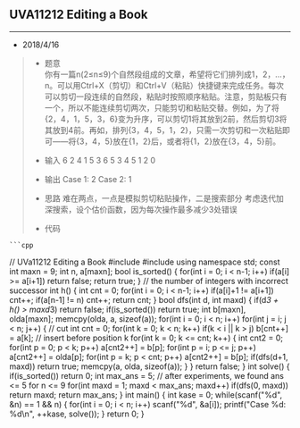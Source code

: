 ## UVA11212 Editing a Book
---  

* 2018/4/16    
> * 题意  
>       你有一篇n(2≤n≤9)个自然段组成的文章，希望将它们排列成1，2，…，n。可以用Ctrl+X（剪切）和Ctrl+V（粘贴）快捷键来完成任务。每次可以剪切一段连续的自然段，粘贴时按照顺序粘贴。注意，剪贴板只有一个，所以不能连续剪切两次，只能剪切和粘贴交替。例如，为了将{2，4，1，5，3，6}变为升序，可以剪切1将其放到2前，然后剪切3将其放到4前。再如，排列{3，4，5，1，2}，只需一次剪切和一次粘贴即可——将{3，4，5}放在{1，2}后，或者将{1，2}放在{3，4，5}前。
> * 输入
>       6
>        2 4 1 5 3 6
>        5
>        3 4 5 1 2
>        0
>       
> * 输出
>       Case 1: 2
>       Case 2: 1
>
> * 思路
>       难在两点，一点是模拟剪切粘贴操作，二是搜索部分
>       考虑迭代加深搜索，设个估价函数，因为每次操作最多减少3处错误
>		  
> * 代码
>       
    ```cpp
// UVa11212 Editing a Book
#include<cstdio>
#include<cstring>
using namespace std;
const int maxn = 9;
int n, a[maxn];
bool is_sorted() {
  for(int i = 0; i < n-1; i++)
    if(a[i] >= a[i+1]) return false;
  return true;
}
// the number of integers with incorrect successor
int h() {
  int cnt = 0;
  for(int i = 0; i < n-1; i++)
    if(a[i]+1 != a[i+1]) cnt++;
  if(a[n-1] != n) cnt++;
  return cnt;
}
bool dfs(int d, int maxd) {
  if(d*3 + h() > maxd*3) return false;
  if(is_sorted()) return true;
  int b[maxn], olda[maxn];
  memcpy(olda, a, sizeof(a));
  for(int i = 0; i < n; i++)
   for(int j = i; j < n; j++) {
     // cut
     int cnt = 0;
     for(int k = 0; k < n; k++)
       if(k < i || k > j) b[cnt++] = a[k];
     // insert before position k
     for(int k = 0; k <= cnt; k++) {
       int cnt2 = 0;
       for(int p = 0; p < k; p++) a[cnt2++] = b[p];
       for(int p = i; p <= j; p++) a[cnt2++] = olda[p];
       for(int p = k; p < cnt; p++) a[cnt2++] = b[p];
       if(dfs(d+1, maxd)) return true;
       memcpy(a, olda, sizeof(a));
     }
   }
  return false;
}
int solve() {
  if(is_sorted()) return 0;
  int max_ans = 5; // after experiments, we found ans <= 5 for n <= 9
  for(int maxd = 1; maxd < max_ans; maxd++)
    if(dfs(0, maxd)) return maxd;
  return max_ans;
}
int main() {
  int kase = 0;
  while(scanf("%d", &n) == 1 && n) {
    for(int i = 0; i < n; i++) scanf("%d", &a[i]);
    printf("Case %d: %d\n", ++kase, solve());
  }
  return 0;
}
 ```